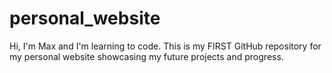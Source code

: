 # personal_website


Hi, I'm Max and I'm learning to code.
This is my FIRST GitHub repository for my personal website showcasing my future projects and progress.
